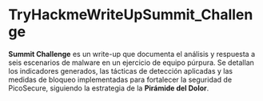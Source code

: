 # TryHackmeWriteUpSummit_Challenge
**Summit Challenge** es un write-up que documenta el análisis y respuesta a seis escenarios de malware en un ejercicio de equipo púrpura. Se detallan los indicadores generados, las tácticas de detección aplicadas y las medidas de bloqueo implementadas para fortalecer la seguridad de PicoSecure, siguiendo la estrategia de la **Pirámide del Dolor**.

